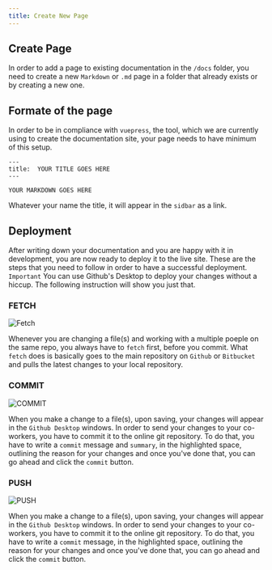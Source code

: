 ```yaml
---
title: Create New Page
---
```


## Create Page
In order to add a page to existing documentation in the `/docs` folder, you need to create a new `Markdown` or `.md` page in a folder that already exists or by creating a new one.

## Formate of the page
In order to be in compliance with `vuepress`, the tool, which we are currently using to create the documentation site,  your page needs to have minimum of this setup.
```
---
title:  YOUR TITLE GOES HERE
---

YOUR MARKDOWN GOES HERE
```
Whatever your name the title, it will appear in the `sidbar` as a link.


## 	Deployment
After writing down your documentation and you are happy with it in development, you are now ready to deploy it to the live site.
These are the steps that you need to follow in order to have a successful deployment.
`Important` You can use Github's Desktop to deploy your changes without a hiccup. The following instruction will show you just that.

### FETCH
![Fetch](/images/FETCH.png)

Whenever you are changing a file(s) and working with a multiple poeple on the same repo, you always have to `fetch` first, before you commit.
What `fetch` does is basically goes to the main repository on `Github` or `Bitbucket` and pulls the latest changes to your local repository.


### COMMIT
![COMMIT](/images/COMMIT.jpg)

When you make a change to a file(s), upon saving, your changes will appear in the `Github Desktop` windows.
In order to send your changes to your co-workers, you have to commit it to the online git repository.
To do that, you have to write a `commit` message and `summary`, in the highlighted space, outlining the reason for your changes and once you've done that,
you can go ahead and click the `commit` button.

### PUSH
![PUSH](/images/PUSH.jpg)

When you make a change to a file(s), upon saving, your changes will appear in the `Github Desktop` windows.
In order to send your changes to your co-workers, you have to commit it to the online git repository.
To do that, you have to write a `commit` message, in the highlighted space, outlining the reason for your changes and once you've done that,
you can go ahead and click the `commit` button.